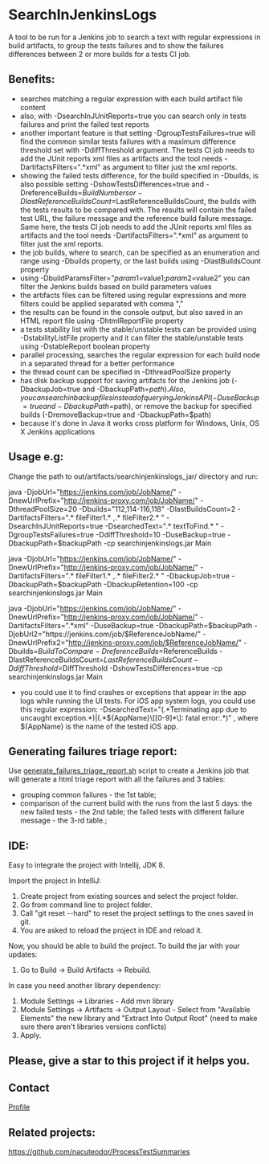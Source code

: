 # SearchInJenkinsLogs
A tool to be run for a Jenkins job to search a text with regular expressions in build artifacts, to group the tests failures and to show the failures differences between 2 or more builds for a tests CI job.

## Benefits:
- searches matching a regular expression with each build artifact file content
- also, with -DsearchInJUnitReports=true you can search only in tests failures and print the failed test reports
- another important feature is that setting -DgroupTestsFailures=true will find the common similar tests failures with a maximum difference threshold set with -DdiffThreshold argument. The tests CI job needs to add the JUnit reports xml files as artifacts and the tool needs -DartifactsFilters=".*xml" as argument to filter just the xml reports.
- showing the failed tests difference, for the build specified in -Dbuilds, is also possible setting -DshowTestsDifferences=true and -DreferenceBuilds=$BuildNumbers or -DlastReferenceBuildsCount=$LastReferenceBuildsCount, the builds with the tests results to be compared with. The results will contain the failed test URL, the failure message and the reference build failure message. Same here, the tests CI job needs to add the JUnit reports xml files as artifacts and the tool needs -DartifactsFilters=".*xml" as argument to filter just the xml reports.
- the job builds, where to search, can be specified as an enumeration and range using -Dbuilds property, or the last builds using -DlastBuildsCount property
- using -DbuildParamsFilter="$param1=$value1;$param2=$value2" you can filter the Jenkins builds based on build parameters values
- the artifacts files can be filtered using regular expressions and more filters could be applied separated with comma ","
- the results can be found in the console output, but also saved in an HTML report file using -DhtmlReportFile property
- a tests stability list with the stable/unstable tests can be provided using -DstabilityListFile property and it can filter the stable/unstable tests using -DstableReport boolean property
- parallel processing, searches the regular expression for each build node in a separated thread for a better performance
- the thread count can be specified in -DthreadPoolSize property
- has disk backup support for saving artifacts for the Jenkins job (-DbackupJob=true and -DbackupPath=$path). Also, you can search in backup files instead of querying Jenkins API (-DuseBackup=true and -DbackupPath=$path), or remove the backup for specified builds (-DremoveBackup=true and -DbackupPath=$path)
- because it's done in Java it works cross platform for Windows, Unix, OS X Jenkins applications

## Usage e.g:
Change the path to out/artifacts/searchinjenkinslogs_jar/ directory and run:

java -DjobUrl="https://jenkins.com/job/JobName/" -DnewUrlPrefix="http://jenkins-proxy.com/job/JobName/" -DthreadPoolSize=20 -Dbuilds="112,114-116,118" -DlastBuildsCount=2 -DartifactsFilters=".* fileFilter1.* ,.* fileFilter2.* " -DsearchInJUnitReports=true -DsearchedText=".* textToFind.* " -DgroupTestsFailures=true -DdiffThreshold=10 -DuseBackup=true -DbackupPath=$backupPath -cp searchinjenkinslogs.jar Main

java -DjobUrl="https://jenkins.com/job/JobName/" -DnewUrlPrefix="http://jenkins-proxy.com/job/JobName/" -DartifactsFilters=".* fileFilter1.* ,.* fileFilter2.* " -DbackupJob=true -DbackupPath=$backupPath -DbackupRetention=100 -cp searchinjenkinslogs.jar Main

java -DjobUrl="https://jenkins.com/job/JobName/" -DnewUrlPrefix="http://jenkins-proxy.com/job/JobName/"  -DartifactsFilters=".*xml" -DuseBackup=true  -DbackupPath=$backupPath -DjobUrl2="https://jenkins.com/job/$ReferenceJobName/" -DnewUrlPrefix2="http://jenkins-proxy.com/job/$ReferenceJobName/" -Dbuilds=$BuildToCompare -DreferenceBuilds=$ReferenceBuilds -DlastReferenceBuildsCount=$LastReferenceBuildsCount -DdiffThreshold=$DiffThreshold -DshowTestsDifferences=true -cp searchinjenkinslogs.jar Main

- you could use it to find crashes or exceptions that appear in the app logs while running the UI tests. 
For iOS app system logs, you could use this regular expression: -DsearchedText="(.\*Terminating app due to uncaught exception.\*)|(.\*${AppName}\\[[0-9]\*\\]: fatal error:.\*)" , where ${AppName} is the name of the tested iOS app.

## Generating failures triage report:
Use [generate_failures_triage_report.sh](https://github.com/nacuteodor/SearchInJenkinsLogs/blob/master/generate_failures_triage_report.sh) script to create a Jenkins job that will generate a html triage report with all the failures and 3 tables:
 * grouping common failures - the 1st table;
 * comparison of the current build with the runs from the last 5 days: the new failed tests - the 2nd table; the failed tests with different failure message - the 3-rd table.;
  
## IDE:
Easy to integrate the project with Intellij, JDK 8.

Import the project in IntelliJ:
1. Create project from existing sources and select the project folder.
2. Go from command line to project folder.
3. Call "git reset --hard" to reset the project settings to the ones saved in git.
4. You are asked to reload the project in IDE and reload it.

Now, you should be able to build the project.
To build the jar with your updates:
1. Go to Build -> Build Artifacts -> Rebuild.

In case you need another library dependency:
1. Module Settings -> Libraries  - Add mvn library
2. Module Settings -> Artifacts -> Output Layout - Select from "Available Elements" the new library and "Extract Into Output Root" (need to make sure there aren't libraries versions conflicts)
3. Apply.

## Please, give a star to this project if it helps you.

## Contact
[Profile](http://nacuteodor.wix.com/profile)

## Related projects:
https://github.com/nacuteodor/ProcessTestSummaries
